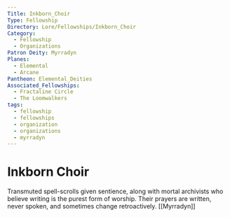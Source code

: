 ```yaml
---
Title: Inkborn_Choir
Type: Fellowship
Directory: Lore/Fellowships/Inkborn_Choir
Category:
  - Fellowship
  - Organizations
Patron Deity: Myrradyn
Planes:
  - Elemental
  - Arcane
Pantheon: Elemental_Deities
Associated_Fellowships:
  - Fractaline Circle
  - The Loomwalkers
tags:
  - fellowship
  - fellowships
  - organization
  - organizations
  - myrradyn
---
```


# Inkborn Choir


Transmuted spell-scrolls given sentience, along with mortal archivists who believe writing is the purest form of worship. Their prayers are written, never spoken, and sometimes change retroactively.
[[Myrradyn]]
